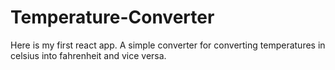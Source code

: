 # Temperature-Converter
Here is my first react app. A simple converter for converting temperatures in celsius into fahrenheit and vice versa.
